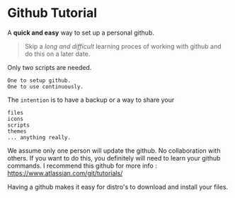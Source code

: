 # Github Tutorial

A **quick and easy** way to set up a personal github. 

>Skip a *long and difficult* learning proces of working with github and do this on a later date.

Only two scripts are needed.

    One to setup github.
    One to use continuously.

The `intention` is to have a backup or a way to share your

    files
    icons
    scripts
    themes
    ... anything really.

We assume only one person will update the github. No collaboration with others. 
If you want to do this, you definitely will need to learn your github commands.
I recommend this github for more info : https://www.atlassian.com/git/tutorials/

Having a github makes it easy for distro's to download and install your files.



